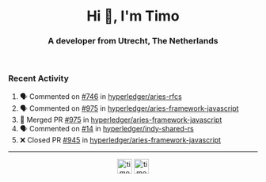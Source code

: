 <h1 align="center">Hi 👋, I'm Timo</h1>
<h3 align="center">A developer from Utrecht, The Netherlands</h3>
<br/>
<!-- https://github.com/rahuldkjain/github-profile-readme-generator --!>

<!--  <p align="left"><img src="https://github-readme-stats.vercel.app/api?username=timoglastra&show_icons=true&count_private=true&" alt="timoglastra" /></p> --!>

<!--
Github language stats
<p align="left"><img src="https://github-readme-stats.vercel.app/api/top-langs/?username=timoglastra&layout=compact" alt="timoglastra" /><p>
-->

<!-- Codestats language stats -->
<!-- <p align="left"><img src="https://codestats-readme.vercel.app/api/top-langs/?username=timoglastra&layout=compact&language_count=12" alt="timoglastra" /><p>    --!>
  
<h3>Recent Activity</h3>

<!--START_SECTION:activity-->
1. 🗣 Commented on [#746](https://github.com/hyperledger/aries-rfcs/issues/746) in [hyperledger/aries-rfcs](https://github.com/hyperledger/aries-rfcs)
2. 🗣 Commented on [#975](https://github.com/hyperledger/aries-framework-javascript/issues/975) in [hyperledger/aries-framework-javascript](https://github.com/hyperledger/aries-framework-javascript)
3. 🎉 Merged PR [#975](https://github.com/hyperledger/aries-framework-javascript/pull/975) in [hyperledger/aries-framework-javascript](https://github.com/hyperledger/aries-framework-javascript)
4. 🗣 Commented on [#14](https://github.com/hyperledger/indy-shared-rs/issues/14) in [hyperledger/indy-shared-rs](https://github.com/hyperledger/indy-shared-rs)
5. ❌ Closed PR [#945](https://github.com/hyperledger/aries-framework-javascript/pull/945) in [hyperledger/aries-framework-javascript](https://github.com/hyperledger/aries-framework-javascript)
<!--END_SECTION:activity-->

---

<p align="center">
<a href="https://twitter.com/timoglastra" target="blank"><img align="center" src="https://cdn.jsdelivr.net/npm/simple-icons@3.0.1/icons/twitter.svg" alt="timoglastra" height="30" width="30" /></a>
<a href="https://linkedin.com/in/timoglastra" target="blank"><img align="center" src="https://cdn.jsdelivr.net/npm/simple-icons@3.0.1/icons/linkedin.svg" alt="timoglastra" height="30" width="30" /></a>
</p>



